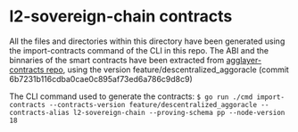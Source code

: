 # l2-sovereign-chain contracts

All the files and directories within this directory have been generated using the import-contracts command of the CLI in this repo.
The ABI and the binnaries of the smart contracts have been extracted from [agglayer-contracts repo](https://github.com/agglayer/agglayer-contracts.git), using the version feature/descentralized_aggoracle (commit 6b7231b116cdba0cae0c895af73ed6a786c9d8c9)

The CLI command used to generate the contracts: `$ go run ./cmd import-contracts --contracts-version feature/descentralized_aggoracle --contracts-alias l2-sovereign-chain --proving-schema pp --node-version 18`
